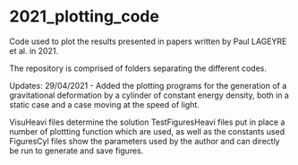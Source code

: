 # 2021_plotting_code
Code used to plot the results presented in papers written by Paul LAGEYRE et al. in 2021.

The repository is comprised of folders separating the different codes.

Updates:
29/04/2021 - Added the plotting programs for the generation of a gravitational deformation by a cylinder of constant energy density, both in a static case and a case moving at the speed of light.

VisuHeavi files determine the solution
TestFiguresHeavi files put in place a number of plottting function which are used, as well as the constants used
FiguresCyl files show the parameters used by the author and can directly be run to generate and save figures.
